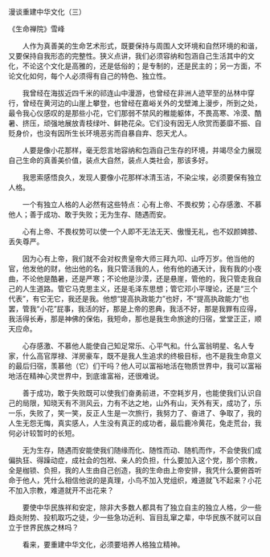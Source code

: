 漫谈重建中华文化（三）

《生命禅院》雪峰


　　人作为真善美的生命艺术形式，既要保持与周围人文环境和自然环境的和谐，又要保持自我形态的完整性。狭义点讲，我们必须容纳和包涵自己生活其中的文化，不论这个文化是高雅的，还是低俗的；是专制的，还是民主的；另一方面，不论文化如何，每个人必须得有自己的特色、独立性。

　　我曾经在海拔近四千米的祁连山中漫游，也曾经在非洲人迹罕至的丛林中穿行，曾经在黄河边的山崖上攀登，也曾经在嘉峪关外的戈壁滩上漫步，所到之处，最令我心仪感叹的是那些小花，它们那弱不禁风的稚能躯体，不畏高寒、冷漠、酷暑、挤压，顽强地展放青枝绿叶、鲜艳花朵。它们没有因无人欣赏而萎靡不振、自贬身价，也没有因所生长环境恶劣而自暴自弃、怨天尤人。

　　人要是像小花那样，毫无怨言地容纳和包涵自己生存的环境，并竭尽全力展现自己生命的真善美价值，装点大自然，装点人类社会，那该多好。

　　我思索感悟良久，发现人要像小花那样冰清玉洁，不染尘埃，必须要保有独立人格。

　　一个有独立人格的人必然有这些特点：心有上帝、不畏权势；心存感激、不慕他人；善于成功、敢于失败；无为生存、随遇而安。

　　心有上帝、不畏权势可以使一个人即不无法无天、傲慢无礼，也不奴颜婢膝、丢失尊严。

　　因为心有上帝，我们就不会对权贵皇帝大师三拜九叩、山呼万岁。他当他的官，他发他的财，他出他的名，我只管活我的人，他有他的通天计，我有我的小夜曲，不论他是酷暑，还是严寒；不论他是沙漠，还是悬崖，管他的，我只管走我自己的人生道路。管它马克思主义，还是毛泽东思想；管它邓小平理论，还是“三个代表”，有它无它，我还是我。他想“提高执政能力”也好，不“提高执政能力”也罢，管我“小花”屁事，我活的好，那是上帝的恩典，我活不好，那是我罪有应得，我活得长寿，那是神佛的保佑，我短命，那也是我生命旅途的归宿，堂堂正正，顺天应命。

　　心存感激、不慕他人能使自己知足常乐、心平气和。什么富翁明星、名人专家，什么高官厚禄、洋房豪车，既不是我人生追求的终极目标，也不是我生命意义的最后归宿，羡慕他（它）们干吗？他人可以富裕地活在物质世界中，我可以富裕地活在精神心灵世界中，到底谁富裕，还很难说。

　　善于成功，敢于失败既可以使我们奋勇前进，不空耗岁月，也能使我们认识自己的局限，知晓天有不测风云，力有不达之地，山外有山，天外有天，成功了，乐一乐，失败了，笑一笑，反正人生是一次旅行，我努力了、奋进了、争取了，我的人生无怨无悔，真实感人，人生没有真正的成功者，最后鹿冷黄花，兔走荒台，我何必计较暂时的长短。

　　无为生存，随遇而安能使我们随缘而化、随性而动、随机而作，不会使我们成偏执狂、得躁动症，成社会的包袱、亲人的负担，什么要加入这个党，那个宗教，全是枷锁、负担，我的人生由自己创造，我的生命由上帝安排，我凭什么要俯首听命于他人，凭什么相信他说的是真理，小鸟不加入党组织，难道就飞不起来？小花不加入宗教，难道就开不出花来？

　　要使中华民族祥和安定，除非大多数人都具有了独立自主的独立人格，少一些趋炎附势、投机取巧之徒，少一些急功近利、盲目乱窜之辈，中华民族不就可以自立于世界民族之林吗？

　　看来，要重建中华文化，必须要培养人格独立精神。



